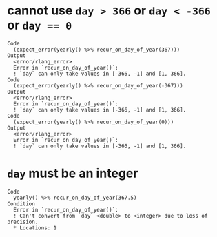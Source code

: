 # cannot use `day > 366` or `day < -366` or `day == 0`

    Code
      (expect_error(yearly() %>% recur_on_day_of_year(367)))
    Output
      <error/rlang_error>
      Error in `recur_on_day_of_year()`:
      ! `day` can only take values in [-366, -1] and [1, 366].
    Code
      (expect_error(yearly() %>% recur_on_day_of_year(-367)))
    Output
      <error/rlang_error>
      Error in `recur_on_day_of_year()`:
      ! `day` can only take values in [-366, -1] and [1, 366].
    Code
      (expect_error(yearly() %>% recur_on_day_of_year(0)))
    Output
      <error/rlang_error>
      Error in `recur_on_day_of_year()`:
      ! `day` can only take values in [-366, -1] and [1, 366].

# `day` must be an integer

    Code
      yearly() %>% recur_on_day_of_year(367.5)
    Condition
      Error in `recur_on_day_of_year()`:
      ! Can't convert from `day` <double> to <integer> due to loss of precision.
      * Locations: 1

